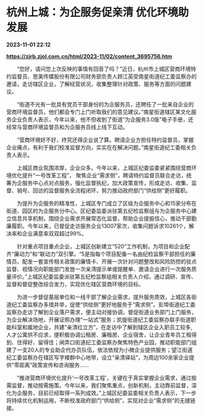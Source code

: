 # 杭州上城：为企服务促亲清 优化环境助发展

**2023-11-01 22:12**

**https://zjrb.zjol.com.cn/html/2023-11/02/content_3695756.htm**

　　“您好，请问您上次反映的事情有回音了吗？”近日，杭州市上城区营商环境特约监督员、思美传媒股份有限公司财务部负责人顾江英受南星街道纪工委监察办的邀请，走访辖区企业，了解经营状况，收集整理针对政策、服务等方面的问题建议。

　　“街道不光有一批具有党员干部身份的为企服务员，还聘任了一批来自企业的营商环境监督员，他们都会专门上门听取我们的意见建议。”南星街道辖区某文化服务企业负责人表示，今年以来，他不但收到了街道“为企服务3.0版”电子手册，还经常与营商环境监督员和为企服务员线上线下互动。

　　“营商环境好不好，终究还得企业说了算。聘请企业方担任特约监督员，掌握企业痛点，有利于我们校准监督方向，实实在在解决问题。”南星街道纪工委相关负责人表示。

　　上城区商业氛围浓厚，企业众多。今年以来，上城区纪委监委紧紧围绕营商环境优化提升“一号改革工程”， 聚焦企业“需求侧”，聘请特约监督员联合走访，统筹为企服务中心点对点服务，强化监督执纪，加大政策宣传，形成走访、收集、监督、销号、回访的监督服务全流程闭环，努力推动政府部门“供给侧”更好履职。

　　为提升为企服务的精准性，上城区专门成立了区级为企服务中心和15家分布在街道、园区的为企服务分中心。区纪委监委派驻第五纪检监察组与为企服务中心建立信息共享机制，围绕企业需求开展常态化监督，帮助企业提振信心，推动干部勤廉履职。今年以来，已督促走访服务企业13007家次，收集问题诉求10261个，解决率和企业满意率双双超过99%。

　　针对重点项目重点企业，上城区创新建立“520”工作机制，为项目和企业配齐“廉动力”和“联动力”双引擎。“5是指每个项目配备一名由纪检监察干部担任的廉情员、配发一套宣传相关政策的廉情卡、开展一次针对问题整改和风险防控的驻点监督、视情况向职能部门发放一次亲清提示单或提醒单、邀请企业进行一次服务质量评价。”上城区纪委监委派驻第五纪检监察组相关负责人介绍，通过调研、宣传、监督和督促整改综合发力，实现优化辖区营商环境的目标。

　　为进一步督促基层单位和一线干部了解企业需求，提升服务质效，上城区各街道纪工委监察办多措并举，促使“供给侧”更好地服务于“需求侧”。彭埠街道纪工委监察办走访了解到企业落户需求，便主动对接协调，督促街道业务部门上门服务，为企业解决场地，开展证照办理“一站式”服务；凯旋街道纪工委监察办联手街道职能科室和属地企业，共建“亲清红立方”，在走访中了解到辖区企业入职员工较多,人才公寓供不应求，便积极协调公租房、廉租房、企业宿舍，让企业青年员工租得到、住得好、留得住；闸弄口街道纪工委监察办聚焦特色产业园，推动职能部门组建了一支20人的专业助企代办员队伍，依法依规为小微企业提供服务；望江街道纪工委监察办在辖区写字楼群中心地带，设立“亲清驿站”，为周边100余家企业提供“零距离”政策宣传和咨询服务……

　　“推进营商环境优化提升‘一号改革工程’，关键在于真实掌握企业需求，通过按需监督，推动按需施策。今年以来，我们聚焦重点，创新机制，主动靠前监督，深化为企服务，目前已经取得一系列成效。”上城区纪委监委相关负责人表示，下一步将持续优化机制运用，不断校准政府部门“供给侧”，实现对企业“需求侧”的无缝链接。